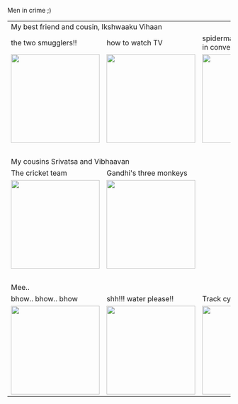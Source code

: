 Men in crime ;)



<table>
  <tr>
    <td colspan="4">My best friend and cousin, Ikshwaaku Vihaan</td>
  </tr>
  <tr>
    <td>the two smugglers!!</td>
    <td>how to watch TV</td>
    <td>spiderman and policeman in conversation</td>
    <td>&nbsp;</td>
  </tr>
  <tr>
    <td><img src="https://user-images.githubusercontent.com/98616512/159129121-66e810e1-8ccd-4288-bcf1-d9c29af0fb17.jpg" height="200px" width="200px" /></td>
    <td><img src="https://user-images.githubusercontent.com/98616512/159130618-63238d2b-8fc2-4618-a2b6-9489cc72d0ea.jpg" height="200px" width="200px" /></td>
    <td><img src="https://user-images.githubusercontent.com/98616512/159130898-ebe07254-e45f-40eb-a98e-8a7ed11febb6.jpg" height="200px" width="200px" /></td>
    <td>&nbsp;</td>
  </tr>
  <tr>
    <td colspan="4">&nbsp;</td>
  </tr>
  <tr>
    <td colspan="4">My cousins Srivatsa and Vibhaavan</td>
  </tr>
  <tr>
    <td>The cricket team</td>
    <td>Gandhi's three monkeys</td>
    <td>&nbsp;</td>
    <td>&nbsp;</td>
  </tr>
  <tr>
    <td><img src="https://user-images.githubusercontent.com/98616512/159128462-fc4bf6c4-4ca5-4350-a1e8-d6758d64ae92.jpg" height="200px" width="200px" /></td>
    <td><img src="https://user-images.githubusercontent.com/98616512/159130848-f574ba32-7a53-416f-a065-2019e0aa164b.jpg" height="200px" width="200px" /></td>
    <td>&nbsp;</td>
    <td>&nbsp;</td>
  </tr>
  <tr><td colspan="4">&nbsp;</td></tr>
  <tr>
    <td colspan="4">Mee..</td>
  </tr>
  <tr>
    <td>bhow.. bhow.. bhow</td>
    <td>shh!!! water please!!</td>
    <td>Track cyclist!!</td>
    <td>Samurai</td>
  </tr>
  <tr>
    <td><img src="https://user-images.githubusercontent.com/98616512/159128764-5afeb038-5c29-4ef6-8dc7-872ed4405f3e.jpg" height="200px" width="200px" /></td>
    <td><img src="https://user-images.githubusercontent.com/98616512/159129199-209fbf86-1f66-474c-86b3-164daa1d5549.jpg" height="200px" width="200px" /></td>
    <td><img src="https://user-images.githubusercontent.com/98616512/159129988-026ff38c-7622-4db9-9a09-7638681e3aa8.jpg" height="200px" width="200px" /></td>
    <td><img src="https://user-images.githubusercontent.com/98616512/159130678-e57c43c5-902b-42d8-9f6e-ee0e17d93fc2.jpg" height="200px" width="200px" /></td>
  </tr>
</table>
